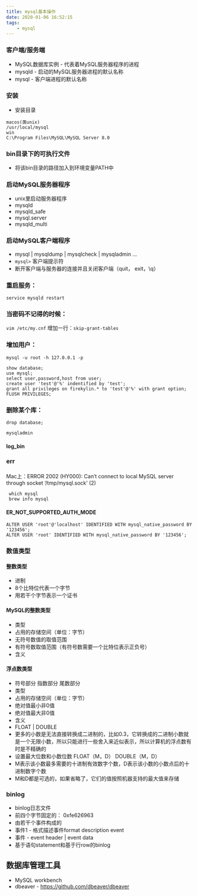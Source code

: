 ```yaml
---
title: mysql基本操作
date: 2020-01-06 16:52:15
tags:
    - mysql
---
```


### 客户端/服务端
- MySQL数据库实例 - 代表着MySQL服务器程序的进程
- mysqld - 启动的MySQL服务器进程的默认名称
- mysql - 客户端进程的默认名称
### 安装
- 安装目录
```
macos(类unix)
/usr/local/mysql
win
C:\Program Files\MySQL\MySQL Server 8.0
```

### bin目录下的可执行文件
- 将该bin目录的路径加入到环境变量PATH中

### 启动MySQL服务器程序
- unix里启动服务器程序
- mysqld
- mysqld_safe
- mysql.server
- mysqld_multi

### 启动MySQL客户端程序
- mysql | mysqldump | mysqlcheck | mysqladmin ...
- `mysql>` 客户端提示符
- 断开客户端与服务器的连接并且关闭客户端（quit， exit，\q）

### 重启服务：
```service mysqld restart```

### 当密码不记得的时候：
```vim /etc/my.cnf```
增加一行：```skip-grant-tables ```

### 增加用户：
```mysql -u root -h 127.0.0.1 -p```
```
show database;
use mysql;
select user,password,host from user;
create user 'test'@'%' indentified by 'test';
grant all privileges on firekylin.* to 'test'@'%' with grant option;
FLUSH PRIVILEGES;
```

### 删除某个库：
```drop database;```


```mysqladmin```


#### log_bin

### err
#### 
Mac上：ERROR 2002 (HY000): Can’t connect to local MySQL server through socket ‘/tmp/mysql.sock’ (2)
```
 which mysql 
 brew info mysql 
```

#### ER_NOT_SUPPORTED_AUTH_MODE
```
ALTER USER 'root'@'localhost' IDENTIFIED WITH mysql_native_password BY '123456';
ALTER USER 'root' IDENTIFIED WITH mysql_native_password BY '123456';
```

### 数值类型
#### 整数类型 
- 进制
- 8个比特位代表一个字节
- 用若干个字节表示一个证书

#### MySQL的整数类型
- 类型
- 占用的存储空间（单位：字节）
- 无符号数值的取值范围
- 有符号数取值范围（有符号数需要一个比特位表示正负号）
- 含义

#### 浮点数类型
- 符号部分 指数部分 尾数部分
- 类型
- 占用的存储空间（单位：字节）
- 绝对值最小非0值
- 绝对值最大非0值
- 含义
- FLOAT | DOUBLE
- 更多的小数是无法直接转换成二进制的，比如0.3，它转换成的二进制小数就是一个无限小数，所以只能进行一些舍入来近似表示，所以计算机的浮点数有时是不精确的
- 设置最大位数和小数位数 FLOAT（M，D） DOUBLE（M，D）
- M表示该小数最多需要的十进制有效数字个数，D表示该小数的小数点后的十进制数字个数
- M和D都是可选的，如果省略了，它们的值按照机器支持的最大值来存储


### binlog
- binlog日志文件 
- 前四个字节固定的： 0xfe626963
- 由若干个事件构成的
- 事件1 - 格式描述事件format description event
- 事件 - event header | event data
- 基于语句statement和基于行row的binlog


## 数据库管理工具
- MySQL workbench
- dbeaver - https://github.com/dbeaver/dbeaver